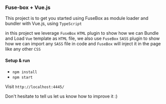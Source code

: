 ### Fuse-box + Vue.js

This project is to get you started using FuseBox as module loader and bundler with Vue.js, using `TypeScript`

in this project we leverage `FuseBox` `HTML` plugin to show how we can Bundle and Load `Vue` template as `HTML` file, we also use `FuseBox` `SASS` plugin to show how we can import any `SASS` file in code and `FuseBox` will inject it in the page like any other `CSS`

#### Setup & run
* `npm install`
* `npm start`

Visit `http://localhost:4445/`

Don't hesitate to tell us let us know how to improve it :)
